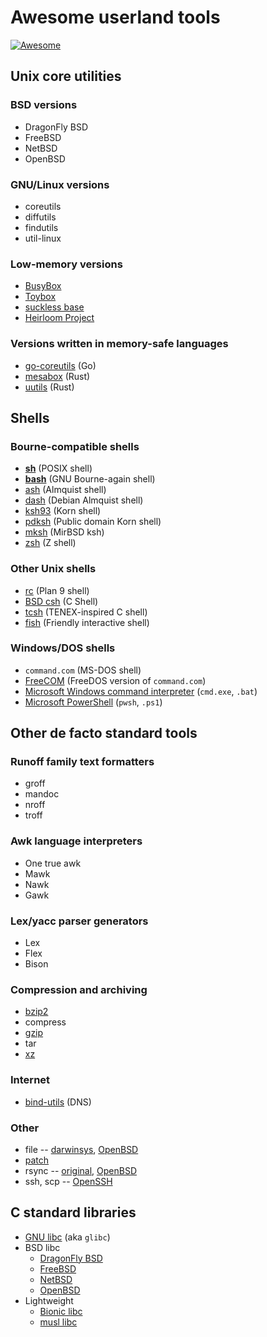 # Awesome userland tools

[![Awesome](https://awesome.re/badge.svg)](https://awesome.re)

## Unix core utilities

### BSD versions

* DragonFly BSD
* FreeBSD
* NetBSD
* OpenBSD

### GNU/Linux versions

* coreutils
* diffutils
* findutils
* util-linux

### Low-memory versions

* [BusyBox](https://www.busybox.net)
* [Toybox](https://www.landley.net/toybox/)
* [suckless base](https://core.suckless.org/sbase/)
* [Heirloom Project](http://heirloom.sourceforge.net)

### Versions written in memory-safe languages

* [go-coreutils](https://github.com/aisola/go-coreutils) (Go)
* [mesabox](https://github.com/mesalock-linux/mesabox) (Rust)
* [uutils](https://github.com/uutils) (Rust)

## Shells

### Bourne-compatible shells

* [**sh**](https://pubs.opengroup.org/onlinepubs/9699919799/utilities/sh.html) (POSIX shell)
* [**bash**](https://www.gnu.org/software/bash/) (GNU Bourne-again shell)
* [ash](https://www.in-ulm.de/~mascheck/various/ash/) (Almquist shell)
* [dash](http://gondor.apana.org.au/~herbert/dash/) (Debian Almquist shell)
* [ksh93](http://www.kornshell.com/doc/ksh93.html) (Korn shell)
* [pdksh](https://linux.die.net/man/1/pdksh) (Public domain Korn shell)
* [mksh](http://www.mirbsd.org/mksh.htm) (MirBSD ksh)
* [zsh](https://www.zsh.org) (Z shell)

### Other Unix shells

* [rc](http://man.cat-v.org/plan_9/1/rc) (Plan 9 shell)
* [BSD csh](https://en.wikipedia.org/wiki/C_shell) (C Shell)
* [tcsh](https://www.tcsh.org) (TENEX-inspired C shell)
* [fish](https://fishshell.com) (Friendly interactive shell)

### Windows/DOS shells

* `command.com` (MS-DOS shell)
* [FreeCOM](http://wiki.freedos.org/wiki/index.php/FreeCOM) (FreeDOS version of `command.com`)
* [Microsoft Windows command interpreter](https://docs.microsoft.com/en-us/windows-server/administration/windows-commands/cmd) (`cmd.exe`, `.bat`)
* [Microsoft PowerShell](https://docs.microsoft.com/en-us/powershell/) (`pwsh`, `.ps1`)

## Other de facto standard tools

### Runoff family text formatters

* groff
* mandoc
* nroff
* troff

### Awk language interpreters

* One true awk
* Mawk
* Nawk
* Gawk

### Lex/yacc parser generators

* Lex
* Flex
* Bison

### Compression and archiving

* [bzip2](https://sourceware.org/bzip2/)
* compress
* [gzip](http://www.gzip.org)
* tar
* [xz](https://tukaani.org/xz/)

### Internet

* [bind-utils](http://www.linuxfromscratch.org/blfs/view/svn/basicnet/bind-utils.html) (DNS)

### Other

* file -- [darwinsys](https://www.darwinsys.com/file/), [OpenBSD](http://man.openbsd.org/file)
* [patch](https://savannah.gnu.org/projects/patch/)
* rsync -- [original](https://rsync.samba.org), [OpenBSD](https://www.openrsync.org)
* ssh, scp -- [OpenSSH](https://www.openssh.com)

## C standard libraries

* [GNU libc](https://www.gnu.org/software/libc/) (aka `glibc`)
* BSD libc
  * [DragonFly BSD](https://gitweb.dragonflybsd.org/dragonfly.git/tree/HEAD:/lib/libc)
  * [FreeBSD](https://svnweb.freebsd.org/base/head/lib/libc/)
  * [NetBSD](http://cvsweb.netbsd.org/bsdweb.cgi/src/lib/libc/?only_with_tag=MAIN)
  * [OpenBSD](https://cvsweb.openbsd.org/src/lib/libc/)
* Lightweight
  * [Bionic libc](https://android.googlesource.com/platform/bionic/+/master/libc/)
  * [musl libc](https://musl.libc.org)
